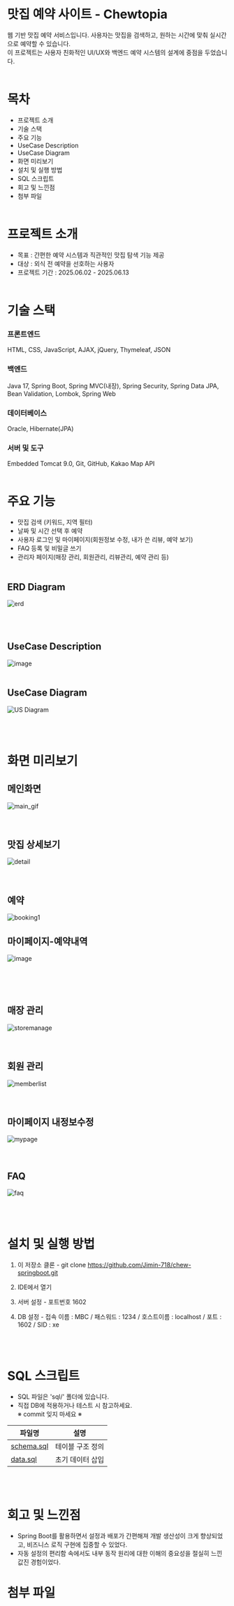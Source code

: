 
# 맛집 예약 사이트 - Chewtopia

웹 기반 맛집 예약 서비스입니다. 사용자는 맛집을 검색하고, 원하는 시간에 맞춰 실시간으로 예약할 수 있습니다.<br>
이 프로젝트는 사용자 친화적인 UI/UX와 백엔드 예약 시스템의 설계에 중점을 두었습니다.
<br><br>

# 목차
- 프로젝트 소개
- 기술 스택
- 주요 기능
- UseCase Description
- UseCase Diagram
- 화면 미리보기
- 설치 및 실행 방법
- SQL 스크립트
- 회고 및 느낀점
- 첨부 파일
<br><br>

# 프로젝트 소개
- 목표 : 간편한 예약 시스템과 직관적인 맛집 탐색 기능 제공
- 대상 : 외식 전 예약을 선호하는 사용자
- 프로젝트 기간 : 2025.06.02 - 2025.06.13
<br><br>

# 기술 스택
### 프론트엔드
HTML, CSS, JavaScript, AJAX, jQuery, Thymeleaf, JSON

### 백엔드 
Java 17, Spring Boot, Spring MVC(내장), Spring Security,
Spring Data JPA, Bean Validation, Lombok, Spring Web

### 데이터베이스 
Oracle, Hibernate(JPA)

### 서버 및 도구 
Embedded Tomcat 9.0, Git, GitHub, Kakao Map API
<br><br>

# 주요 기능
- 맛집 검색 (키워드, 지역 필터)
- 날짜 및 시간 선택 후 예약
- 사용자 로그인 및 마이페이지(회원정보 수정, 내가 쓴 리뷰, 예약 보기)
- FAQ 등록 및 비밀글 쓰기
- 관리자 페이지(매장 관리, 회원관리, 리뷰관리, 예약 관리 등)
<br><br>
## ERD Diagram
![erd](https://github.com/user-attachments/assets/95b19d95-2d86-4a72-9988-31510382982c)

<br><br>
## UseCase Description
![image](https://github.com/user-attachments/assets/55120a83-e64a-44e7-89b1-9bf7a74c6d87)
<br><br>

## UseCase Diagram
![US Diagram](https://github.com/user-attachments/assets/bc30f79a-b3f6-4d74-ba00-a9ad870ee8e3)

<br><br>

# 화면 미리보기
## 메인화면
![main_gif](https://github.com/user-attachments/assets/79a96541-bd9c-4a05-a45d-0f8665503284)
<br><br><br>
## 맛집 상세보기
![detail](https://github.com/user-attachments/assets/826df5e8-f3dc-4b51-935c-08baec717933)
<br><br><br>
## 예약
![booking1](https://github.com/user-attachments/assets/f1638668-2b52-4a0c-9da0-ed45ad6252c4)

## 마이페이지-예약내역
![image](https://github.com/user-attachments/assets/70a7bc44-331e-4286-9bce-2d2cfa91ac2d)

<br><br><br>
## 매장 관리
![storemanage](https://github.com/user-attachments/assets/68838dea-db82-471c-89eb-3be9b784120d)
<br><br><br>
## 회원 관리
![memberlist](https://github.com/user-attachments/assets/ee23bdd1-b5c0-48dc-a975-8b9d08497e1f)
<br><br><br>
## 마이페이지 내정보수정
![mypage](https://github.com/user-attachments/assets/888ac7a4-8dcc-46eb-87a7-f61ea9c4c341)
<br><br><br>
## FAQ
![faq](https://github.com/user-attachments/assets/d1b33a18-5ed7-404d-a7b9-803a5a84be45)



<br><br>
# 설치 및 실행 방법
1. 이 저장소 클론 - git clone https://github.com/Jimin-718/chew-springboot.git

2. IDE에서 열기

3. 서버 설정 - 포트번호 1602

4. DB 설정 - 접속 이름 : MBC / 패스워드 : 1234 / 호스트이름 : localhost / 포트 : 1602 / SID : xe

<br><br>
# SQL 스크립트

- SQL 파일은 'sql/' 폴더에 있습니다.
- 직접 DB에 적용하거나 테스트 시 참고하세요.<br>
  ※ commit 잊지 마세요 ※

| 파일명       | 설명                |
|--------------|---------------------|
| [schema.sql](./sql/schema.sql) | 테이블 구조 정의 |
| [data.sql](./sql/data.sql)     | 초기 데이터 삽입 |

<br><br>

# 회고 및 느낀점
- Spring Boot를 활용하면서 설정과 배포가 간편해져 개발 생산성이 크게 향상되었고, 비즈니스 로직 구현에 집중할 수 있었다.
- 자동 설정의 편리함 속에서도 내부 동작 원리에 대한 이해의 중요성을 절실히 느낀 값진 경험이었다.


# 첨부 파일
